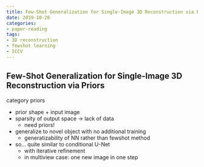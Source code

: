 ```yaml
---
title: Few-Shot Generalization for Single-Image 3D Reconstruction via Priors
date: 2019-10-26
categories:
- paper-reading
tags:
- 3D reconstruction
- fewshot learning
- ICCV
---
```


## Few-Shot Generalization for Single-Image 3D Reconstruction via Priors

category priors
- prior shape + input image
- sparsity of output space -> lack of data
    - need priors!
- generalize to novel object with no additional training
    - generatizability of NN rather than fewshot method
- so... quite similar to conditional U-Net
    - with iterative refinement
    - in multiview case: one new image in one step
